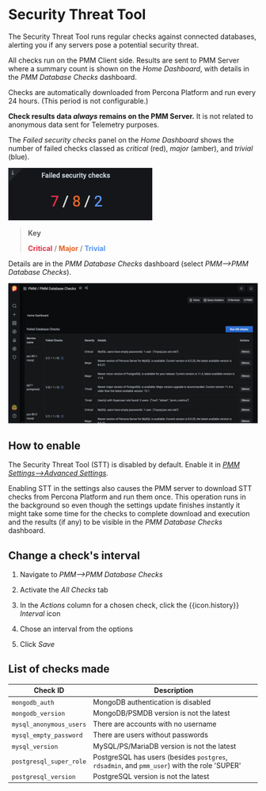 # Security Threat Tool

The Security Threat Tool runs regular checks against connected databases, alerting you if any servers pose a potential security threat.

All checks run on the PMM Client side. Results are sent to PMM Server where a summary count is shown on the *Home Dashboard*, with details in the *PMM Database Checks* dashboard.

Checks are automatically downloaded from Percona Platform and run every 24 hours. (This period is not configurable.)

**Check results data *always* remains on the PMM Server.** It is not related to anonymous data sent for Telemetry purposes.

The *Failed security checks* panel on the *Home Dashboard* shows the number of failed checks classed as *critical* (red), *major* (amber), and *trivial* (blue).

![!Failed security checks panel](../../_images/PMM_Home_Dashboard_Panels_Failed_Security_Checks.jpg)

> **Key**
>
> <b style="color:#e02f44;">Critical</b> / <b style="color:#e36526;">Major</b> / <b style="color:#5794f2;">Trivial</b>

Details are in the *PMM Database Checks* dashboard (select *PMM-->PMM Database Checks*).

![!PMM Database Checks dashboard](../../_images/PMM_Database_Checks.jpg)

## How to enable

The Security Threat Tool (STT) is disabled by default. Enable it in [*PMM Settings-->Advanced Settings*](../../how-to/configure.md#advanced-settings).

Enabling STT in the settings also causes the PMM server to download STT checks from Percona Platform and run them once. This operation runs in the background so even though the settings update finishes instantly it might take some time for the checks to complete download and execution and the results (if any) to be visible in the *PMM Database Checks* dashboard.

## Change a check's interval

1. Navigate to *PMM-->PMM Database Checks*

2. Activate the *All Checks* tab

3. In the *Actions* column for a chosen check, click the {{icon.history}} *Interval* icon

4. Chose an interval from the options

5. Click *Save*

## List of checks made

| Check ID                | Description
| ----------------------- | ----------------------------------------------------------------
| `mongodb_auth`          | MongoDB authentication is disabled
| `mongodb_version`       | MongoDB/PSMDB version is not the latest
| `mysql_anonymous_users` | There are accounts with no username
| `mysql_empty_password`  | There are users without passwords
| `mysql_version`         | MySQL/PS/MariaDB version is not the latest
| `postgresql_super_role` | PostgreSQL has users (besides `postgres`, `rdsadmin`, and `pmm_user`) with the role 'SUPER'
| `postgresql_version`    | PostgreSQL version is not the latest
